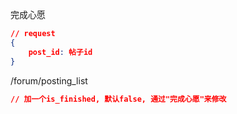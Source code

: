 完成心愿

```json
// request
{
    post_id: 帖子id
}
```

/forum/posting_list

```json
// 加一个is_finished, 默认false, 通过"完成心愿"来修改
```

